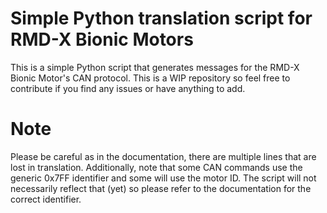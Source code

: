 # Simple Python translation script for RMD-X Bionic Motors
This is a simple Python script that generates messages for the RMD-X Bionic Motor's CAN protocol. This is a WIP repository so feel free to contribute if you find any issues or have anything to add.

# Note
Please be careful as in the documentation, there are multiple lines that are lost in translation. Additionally, note that some CAN commands use the generic 0x7FF identifier and some will use the motor ID. The script will not necessarily reflect that (yet) so please refer to the documentation for the correct identifier.


